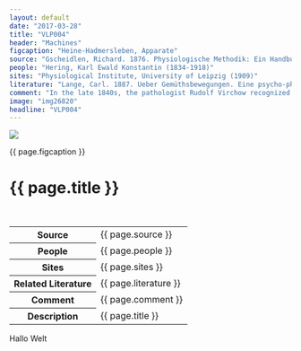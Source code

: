 ```yaml
---
layout: default
date: "2017-03-28"
title: "VLP004"
header: "Machines"
figcaption: "Heine-Hadmersleben, Apparate"
source: "Gscheidlen, Richard. 1876. Physiologische Methodik: Ein Handbuch der Praktischen Physiologie. Braunschweig: Vieweg & Sohn"
people: "Hering, Karl Ewald Konstantin (1834-1918)"
sites: "Physiological Institute, University of Leipzig (1909)"
literature: "Lange, Carl. 1887. Ueber Gemüthsbewegungen. Eine psycho-physiologische Studie. Leipzig: Thomas"
comment: "In the late 1840s, the pathologist Rudolf Virchow recognized that most of the cells in the brain could be categorized into two distinct groups."
image: "img26820"
headline: "VLP004"
---
```


<div class="figure">
		<img src="images/{{ page.image }}.jpg" width="auto" height="auto" class="fig" />
		<p class="figcaption">{{ page.figcaption }}</p>
	</div>
	<div class="head">
		<h1>{{ page.title }}</h1>
	 </div> <br clear="all" />
</div> <!-- topsection -->

<table>
	<tr>
		<th>Source</th>
		<td>
			{{ page.source }}
		</td>
	</tr><tr>
			  <th>People</th><td>{{ page.people }}</td>
	</tr><tr>
			  <th>Sites</th><td>{{ page.sites }}</td>
	</tr><tr>
			  <th>Related Literature</th><td>{{ page.literature }}</td>
	</tr><tr>
			  <th>Comment</th><td>{{ page.comment }}</td>
	</tr><tr>
			  <th>Description</th><td>{{ page.title }}</td>
	</tr>
				
</table> <p>Hallo Welt</p>